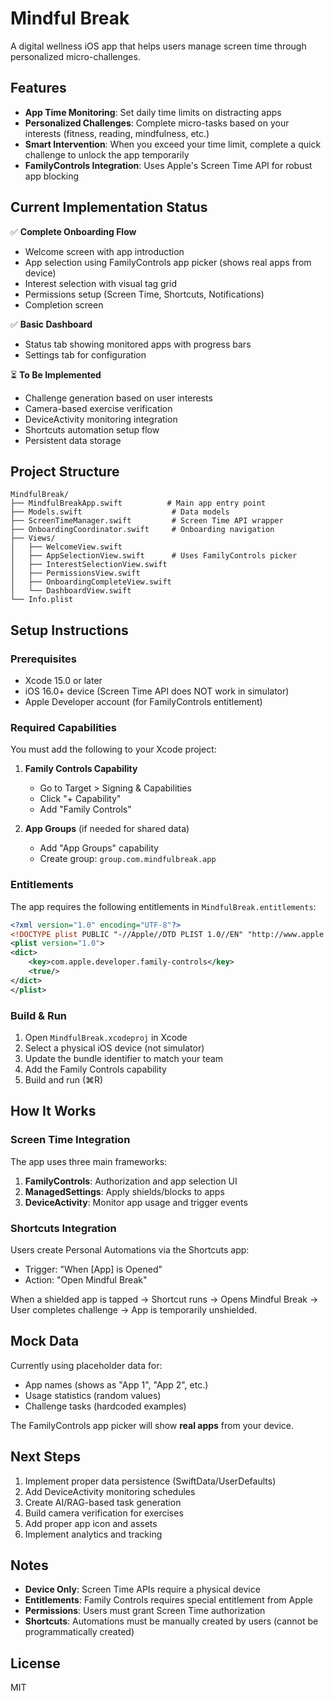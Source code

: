# Mindful Break

A digital wellness iOS app that helps users manage screen time through personalized micro-challenges.

## Features

- **App Time Monitoring**: Set daily time limits on distracting apps
- **Personalized Challenges**: Complete micro-tasks based on your interests (fitness, reading, mindfulness, etc.)
- **Smart Intervention**: When you exceed your time limit, complete a quick challenge to unlock the app temporarily
- **FamilyControls Integration**: Uses Apple's Screen Time API for robust app blocking

## Current Implementation Status

✅ **Complete Onboarding Flow**

- Welcome screen with app introduction
- App selection using FamilyControls app picker (shows real apps from device)
- Interest selection with visual tag grid
- Permissions setup (Screen Time, Shortcuts, Notifications)
- Completion screen

✅ **Basic Dashboard**

- Status tab showing monitored apps with progress bars
- Settings tab for configuration

⏳ **To Be Implemented**

- Challenge generation based on user interests
- Camera-based exercise verification
- DeviceActivity monitoring integration
- Shortcuts automation setup flow
- Persistent data storage

## Project Structure

```
MindfulBreak/
├── MindfulBreakApp.swift          # Main app entry point
├── Models.swift                    # Data models
├── ScreenTimeManager.swift         # Screen Time API wrapper
├── OnboardingCoordinator.swift     # Onboarding navigation
├── Views/
│   ├── WelcomeView.swift
│   ├── AppSelectionView.swift      # Uses FamilyControls picker
│   ├── InterestSelectionView.swift
│   ├── PermissionsView.swift
│   ├── OnboardingCompleteView.swift
│   └── DashboardView.swift
└── Info.plist
```

## Setup Instructions

### Prerequisites

- Xcode 15.0 or later
- iOS 16.0+ device (Screen Time API does NOT work in simulator)
- Apple Developer account (for FamilyControls entitlement)

### Required Capabilities

You must add the following to your Xcode project:

1. **Family Controls Capability**

   - Go to Target > Signing & Capabilities
   - Click "+ Capability"
   - Add "Family Controls"

2. **App Groups** (if needed for shared data)
   - Add "App Groups" capability
   - Create group: `group.com.mindfulbreak.app`

### Entitlements

The app requires the following entitlements in `MindfulBreak.entitlements`:

```xml
<?xml version="1.0" encoding="UTF-8"?>
<!DOCTYPE plist PUBLIC "-//Apple//DTD PLIST 1.0//EN" "http://www.apple.com/DTDs/PropertyList-1.0.dtd">
<plist version="1.0">
<dict>
    <key>com.apple.developer.family-controls</key>
    <true/>
</dict>
</plist>
```

### Build & Run

1. Open `MindfulBreak.xcodeproj` in Xcode
2. Select a physical iOS device (not simulator)
3. Update the bundle identifier to match your team
4. Add the Family Controls capability
5. Build and run (⌘R)

## How It Works

### Screen Time Integration

The app uses three main frameworks:

1. **FamilyControls**: Authorization and app selection UI
2. **ManagedSettings**: Apply shields/blocks to apps
3. **DeviceActivity**: Monitor app usage and trigger events

### Shortcuts Integration

Users create Personal Automations via the Shortcuts app:

- Trigger: "When [App] is Opened"
- Action: "Open Mindful Break"

When a shielded app is tapped → Shortcut runs → Opens Mindful Break → User completes challenge → App is temporarily unshielded.

## Mock Data

Currently using placeholder data for:

- App names (shows as "App 1", "App 2", etc.)
- Usage statistics (random values)
- Challenge tasks (hardcoded examples)

The FamilyControls app picker will show **real apps** from your device.

## Next Steps

1. Implement proper data persistence (SwiftData/UserDefaults)
2. Add DeviceActivity monitoring schedules
3. Create AI/RAG-based task generation
4. Build camera verification for exercises
5. Add proper app icon and assets
6. Implement analytics and tracking

## Notes

- **Device Only**: Screen Time APIs require a physical device
- **Entitlements**: Family Controls requires special entitlement from Apple
- **Permissions**: Users must grant Screen Time authorization
- **Shortcuts**: Automations must be manually created by users (cannot be programmatically created)

## License

MIT
